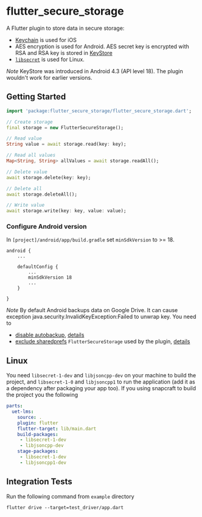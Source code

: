 # flutter_secure_storage

A Flutter plugin to store data in secure storage:
* [Keychain](https://developer.apple.com/library/content/documentation/Security/Conceptual/keychainServConcepts/01introduction/introduction.html#//apple_ref/doc/uid/TP30000897-CH203-TP1) is used for iOS 
* AES encryption is used for Android. AES secret key is encrypted with RSA and RSA key is stored in [KeyStore](https://developer.android.com/training/articles/keystore.html)
* [`libsecret`](https://wiki.gnome.org/Projects/Libsecret) is used for Linux. 

*Note* KeyStore was introduced in Android 4.3 (API level 18). The plugin wouldn't work for earlier versions.

## Getting Started
```dart
import 'package:flutter_secure_storage/flutter_secure_storage.dart';

// Create storage
final storage = new FlutterSecureStorage();

// Read value 
String value = await storage.read(key: key);

// Read all values
Map<String, String> allValues = await storage.readAll();

// Delete value 
await storage.delete(key: key);

// Delete all 
await storage.deleteAll();

// Write value 
await storage.write(key: key, value: value);

```

### Configure Android version 
In `[project]/android/app/build.gradle` set `minSdkVersion` to >= 18.
```
android {
    ...
    
    defaultConfig {
        ...
        minSdkVersion 18
        ...
    }

}
```
*Note* By default Android backups data on Google Drive. It can cause exception java.security.InvalidKeyException:Failed to unwrap key. 
You need to 
* [disable autobackup](https://developer.android.com/guide/topics/data/autobackup#EnablingAutoBackup), [details](https://github.com/mogol/flutter_secure_storage/issues/13#issuecomment-421083742)
* [exclude sharedprefs](https://developer.android.com/guide/topics/data/autobackup#IncludingFiles) `FlutterSecureStorage` used by the plugin, [details](https://github.com/mogol/flutter_secure_storage/issues/43#issuecomment-471642126)

## Linux

You need `libsecret-1-dev` and `libjsoncpp-dev` on your machine to build the project, and `libsecret-1-0` and `libjsoncpp1` to run the application (add it as a dependency after packaging your app too). If you using snapcraft to build the project you the following

```yaml
parts:
  uet-lms:
    source: .
    plugin: flutter
    flutter-target: lib/main.dart 
    build-packages:
     - libsecret-1-dev
     - libjsoncpp-dev
    stage-packages:
     - libsecret-1-dev
     - libjsoncpp1-dev
```


## Integration Tests

Run the following command from `example` directory
```
flutter drive --target=test_driver/app.dart
```
